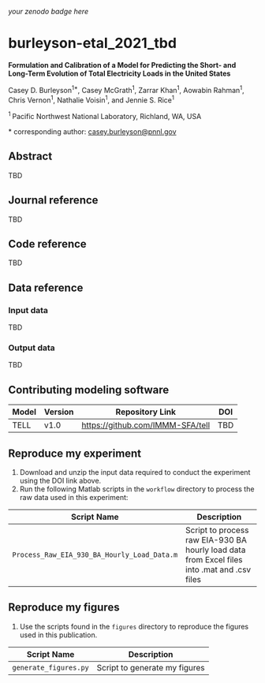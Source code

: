 _your zenodo badge here_

# burleyson-etal_2021_tbd

**Formulation and Calibration of a Model for Predicting the Short- and Long-Term Evolution of Total Electricity Loads in the United States**

Casey D. Burleyson<sup>1\*</sup>, Casey McGrath<sup>1</sup>, Zarrar Khan<sup>1</sup>, Aowabin Rahman<sup>1</sup>, Chris Vernon<sup>1</sup>, Nathalie Voisin<sup>1</sup>, and Jennie S. Rice<sup>1</sup>

<sup>1 </sup> Pacific Northwest National Laboratory, Richland, WA, USA

\* corresponding author: casey.burleyson@pnnl.gov

## Abstract
TBD

## Journal reference
TBD

## Code reference
TBD

## Data reference

### Input data
TBD

### Output data
TBD

## Contributing modeling software
| Model | Version | Repository Link | DOI |
|-------|---------|-----------------|-----|
| TELL | v1.0 | https://github.com/IMMM-SFA/tell | TBD |

## Reproduce my experiment
1. Download and unzip the input data required to conduct the experiment using the DOI link above.
2. Run the following Matlab scripts in the `workflow` directory to process the raw data used in this experiment:

| Script Name | Description |
| --- | --- |
| `Process_Raw_EIA_930_BA_Hourly_Load_Data.m` | Script to process raw EIA-930 BA hourly load data from Excel files into .mat and .csv files |

## Reproduce my figures
1. Use the scripts found in the `figures` directory to reproduce the figures used in this publication.

| Script Name | Description |
| --- | --- |
| `generate_figures.py` | Script to generate my figures |